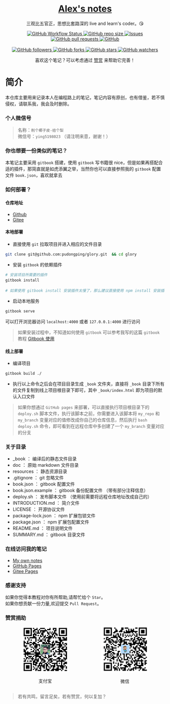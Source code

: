 <p align="center">
    <h1 align="center"><a href="https://drling.xin">Alex's notes</a></h1>
    <p align="center">三观比五官正，思想比套路深的 live and learn's coder。😘</p>
</p>
<p align="center">
    <a href="https://pudongping.github.io/glory" target="_blank">
        <img alt="GitHub Workflow Status" src="https://img.shields.io/badge/notes-gitbook--notes-orange">
    </a>
    <a href="https://pudongping.github.io/glory" target="_blank">
        <img alt="GitHub repo size" src="https://img.shields.io/github/repo-size/pudongping/glory">
    </a>
    <a href="https://pudongping.github.io/glory" target="_blank">
        <img alt="Issues" src="https://img.shields.io/github/issues/pudongping/glory" />
    </a>
    <a href="https://pudongping.github.io/glory/pulls" target="_blank">
        <img alt="GitHub pull requests" src="https://img.shields.io/github/issues-pr/pudongping/glory" />
    </a>
    <a href="https://pudongping.github.io/glory" target="_blank">
        <img alt="GitHub" src="https://img.shields.io/github/license/pudongping/glory">
    </a>
<br/>
<br/>
    <a href="https://pudongping.github.io/glory" target="_blank">
        <img alt="GitHub followers" src="https://img.shields.io/github/followers/pudongping?style=social">
    </a>
    <a href="https://pudongping.github.io/glory" target="_blank">
        <img alt="GitHub forks" src="https://img.shields.io/github/forks/pudongping/glory?style=social">
    </a>
    <a href="https://pudongping.github.io/glory" target="_blank">
        <img alt="GitHub stars" src="https://img.shields.io/github/stars/pudongping/glory?style=social">
    </a>
    <a href="https://github.com/pudongping/glory" target="_blank">
        <img alt="GitHub watchers" src="https://img.shields.io/github/watchers/pudongping/glory?style=social">
    </a>
</p>
<p align="center">喜欢这个笔记？可以考虑通过 <a href="./resources/images/wechat.png" target="_blank">赞赏</a> 来帮助它完善！</p>


# 简介

本仓库主要用来记录本人在编程路上的笔记，笔记内容有原创，也有借鉴，若不慎侵权，请联系我，我会及时删除。

### 个人微信号

> 名称：`削个椰子皮-给个梨`  
微信号：`ying5198023`  （请注明来意，谢谢！）

### 你也想要一份类似的笔记？

本笔记主要采用 `gitbook` 搭建，使用 `gitbook` 写书籍很 nice，但是如果再搭配合适的插件，那简直就是如虎添翼之举，当然你也可以直接参照我的 `gitbook` 配置文件 `book.json`，喜欢就拿去

### 如何部署？

#### 仓库地址

- [Github](git@github.com:pudongping/glory.git)
- [Gitee](git@gitee.com:pudongping/glory.git)

#### 本地部署

- 直接使用 `git` 拉取项目并进入相应的文件目录


```bash
git clone git@github.com:pudongping/glory.git  && cd glory
```


- 安装 `gitbook` 的依赖插件


```bash
# 安装项目所需要的插件
gitbook install

# 如果使用 gitbook install 安装插件太慢了，那么建议直接使用 npm install 安装插件，本项目中所有的插件均已使用 npm 初始化，放心使用
```


- 启动本地服务


```bash
gitbook serve
```

可以打开浏览器访问 `localhost:4000` 或者 `127.0.0.1:4000` 进行访问

> 如果安装过程中，不知道如何使用 `gitbook` 可以参考我写的这篇 `gitbook` 教程 [Gitbook 使用](/doc/frontend-notes/how-to-use-gitbook.md)


#### 线上部署

- 编译项目

```bash
gitbook build ./
```

- 执行以上命令之后会在项目目录生成 `_book` 文件夹，直接将 `_book` 目录下所有的文件复制到线上项目根目录下即可，其中 `_book/index.html` 即为项目的默认入口文件

> 如果你想通过 `GitHub pages` 来部署，可以直接执行项目根目录下的 `deploy.sh` 脚本文件，执行该脚本之前，你需要进入该脚本将 `my_repo` 和 `my_branch` 变量对应的值修改成你自己的仓库信息，然后执行 `bash deploy.sh` 命令，即可看到在远程仓库中多创建了一个 `my_branch` 变量对应的分支

### 关于目录

- _book ： 编译后的静态文件目录
- doc ： 原始 markdown 文件目录
- resources ： 静态资源目录
- .gitignore ： git 忽略文件
- book.json ： gitbook 配置文件
- book.json.example ： gitbook 备份配置文件 （带有部分注释信息）
- deploy.sh ： 发布脚本文件 （使用前需要将远程仓库地址改成自己的）
- INTRODUCTION.md ： 简介文件
- LICENSE ： 开源协议文件
- package-lock.json ： npm 扩展包锁文件
- package.json ： npm 扩展包配置文件
- README.md ： 项目说明文件
- SUMMARY.md ： gitbook 目录文件

### 在线访问我的笔记

- [My own notes](http://notes.drling.xin/)
- [GitHub Pages](https://pudongping.github.io/glory)
- [Gitee Pages](https://pudongping.gitee.io/glory)

### 感谢支持

如果你觉得本教程对你有所帮助,请帮忙给个 `Star`。  
如果你想贡献一份力量,欢迎提交 `Pull Request`。

### 赞赏捐助

<div style="display: flex; align-items: center; justify-content: space-around;">
    <div style="width: 150px; text-align: center;">
        <a href="./resources/images/alipay.png">
            <img src="./resources/images/alipay.png" alt="alipay"/>
        </a>
        <p>支付宝<p>
    </div>
    <div style="width: 150px; text-align: center;">
        <a href="./resources/images/wechat.png">
            <img src="./resources/images/wechat.png" alt="wechat"/>
        </a>
        <p>微信<p>
    </div>
</div>


> 若有共鸣，留言足矣，若有赞赏，何以复加？
